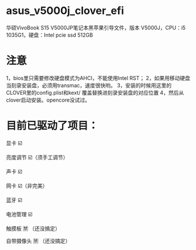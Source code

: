 # asus_v5000j_clover_efi
华硕VivoBook S15 V5000JP笔记本黑苹果引导文件，版本 V5000J，CPU：i5 1035G1，硬盘：Intel pcie ssd 512GB

# 注意
1，bios里只需要修改硬盘模式为AHCI，不能使用Intel RST；
2，如果用移动硬盘当刻录安装盘，必须用transmac，速度很快哟。
3，安装的时候用这里的CLOVER里的config.plist和kext/ 覆盖替换进刻录安装盘的对应位置
4，然后从clover启动安装。opencore没试过。

# 目前已驱动了项目：

显卡 ☑️

亮度调节 ☑️（须手工调节）

声卡 ☑️

网卡 ☑️（非完美）

蓝牙 ☑️

电池管理 ☑️

触摸板 🈲️ （还没搞定）

自带摄像头 🈲️ （还没搞定）


